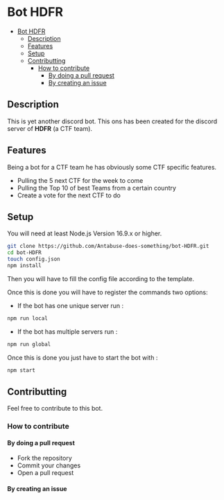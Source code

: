 # Bot HDFR

- [Bot HDFR](#bot-hdfr)
  - [Description](#description)
  - [Features](#features)
  - [Setup](#setup)
  - [Contributting](#contributting)
    - [How to contribute](#how-to-contribute)
      - [By doing a pull request](#by-doing-a-pull-request)
      - [By creating an issue](#by-creating-an-issue)
  
## Description

This is yet another discord bot. This ons has been created for the discord server of **HDFR** (a CTF team).

## Features

Being a bot for a CTF team he has obviously some CTF specific features.

-  Pulling the 5 next CTF for the week to come
-  Pulling the Top 10 of best Teams from a certain country
-  Create a vote for the next CTF to do

## Setup

You will need at least Node.js Version 16.9.x or higher.

```bash
git clone https://github.com/Antabuse-does-something/bot-HDFR.git
cd bot-HDFR
touch config.json
npm install
```

Then you will have to fill the config file according to the template.

Once this is done you will have to register the commands two options:

-  If the bot has one unique server run :

```bash
npm run local
```

-  If the bot has multiple servers run :

```bash
npm run global
```

Once this is done you just have to start the bot with :

```bash
npm start
```

## Contributting

Feel free to contribute to this bot.

### How to contribute

#### By doing a pull request

-  Fork the repository
-  Commit your changes
-  Open a pull request

#### By creating an issue
